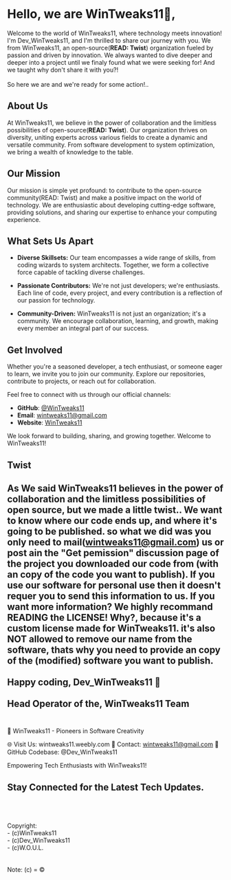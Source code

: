 # Hello, we are WinTweaks11👋, 

Welcome to the world of WinTweaks11, where technology meets innovation! I'm Dev_WinTweaks11, and I'm thrilled to share our journey with you. We from WinTweaks11, an open-source(**READ: Twist**) organization fueled by passion and driven by innovation. We always wanted to dive deeper and deeper into a project until we finaly found what we were seeking for! And we taught why don't share it with you?! <br>
<br>
So here we are and we're ready for some action!..

## About Us

At WinTweaks11, we believe in the power of collaboration and the limitless possibilities of open-source(**READ: Twist**). Our organization thrives on diversity, uniting experts across various fields to create a dynamic and versatile community. From software development to system optimization, we bring a wealth of knowledge to the table.

## Our Mission

Our mission is simple yet profound: to contribute to the open-source community(READ: Twist) and make a positive impact on the world of technology. We are enthusiastic about developing cutting-edge software, providing solutions, and sharing our expertise to enhance your computing experience.

## What Sets Us Apart

- **Diverse Skillsets:** Our team encompasses a wide range of skills, from coding wizards to system architects. Together, we form a collective force capable of tackling diverse challenges.

- **Passionate Contributors:** We're not just developers; we're enthusiasts. Each line of code, every project, and every contribution is a reflection of our passion for technology.

- **Community-Driven:** WinTweaks11 is not just an organization; it's a community. We encourage collaboration, learning, and growth, making every member an integral part of our success.

## Get Involved

Whether you're a seasoned developer, a tech enthusiast, or someone eager to learn, we invite you to join our community. Explore our repositories, contribute to projects, or reach out for collaboration.

Feel free to connect with us through our official channels:

- **GitHub**: [@WinTweaks11](https://github.com/WinTweaks11)
- **Email**: [wintweaks11@gmail.com](mailto:wintweaks11@gmail.com)
- **Website**: [WinTweaks11](https://wintweaks11.weebly.com/)

We look forward to building, sharing, and growing together. Welcome to WinTweaks11!

## Twist

As We said WinTweaks11 believes in the power of collaboration and the limitless possibilities of open source, but we made a little twist.. We want to know where our code ends up, and where it's going to be published. so what we did was you only need to **mail**(wintweaks11@gmail.com) us or **post** ain the "Get pemission" discussion page of the project you downloaded our code from (with an copy of the code you want to publish). If you use our software for personal use then it doesn't requer you to send this information to us. If you want more information? We highly recommand READING the LICENSE! Why?, because it's a custom license made for WinTweaks11. it's also NOT allowed to remove our name from the software, thats why you need to provide an copy of the (modified) software you want to publish.  
<br>
Happy coding,
Dev_WinTweaks11 🚀
<br>
<br>
Head Operator of the,
WinTweaks11 Team
<br>
<br>
-------------------------------
🚀 WinTweaks11 - Pioneers in Software Creativity

🌐 Visit Us: wintweaks11.weebly.com
📧 Contact: wintweaks11@gmail.com
👾 GitHub Codebase: @Dev_WinTweaks11

Empowering Tech Enthusiasts with WinTweaks11!

Stay Connected for the Latest Tech Updates.
-------------------------------
<br>
<br>
<br>
Copyright:<br>
- (c)WinTweaks11<br>
- (c)Dev_WinTweaks11<br>
- (c)W.O.U.L. <br>
<br>
<br>
Note:
(c) = ©
